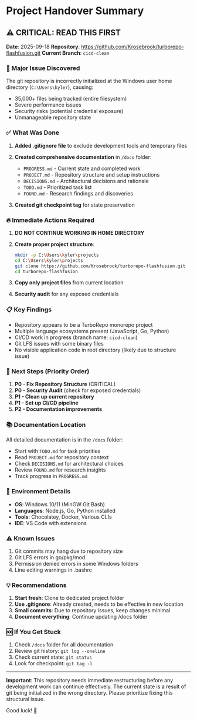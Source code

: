 # Project Handover Summary

## ⚠️ CRITICAL: READ THIS FIRST

**Date**: 2025-09-18
**Repository**: https://github.com/Krosebrook/turborepo-flashfusion.git
**Current Branch**: `cicd-clean`

### 🚨 Major Issue Discovered

The git repository is incorrectly initialized at the Windows user home directory (`C:\Users\kyler`), causing:
- 35,000+ files being tracked (entire filesystem)
- Severe performance issues
- Security risks (potential credential exposure)
- Unmanageable repository state

### ✅ What Was Done

1. **Added .gitignore file** to exclude development tools and temporary files
2. **Created comprehensive documentation** in `/docs` folder:
   - `PROGRESS.md` - Current state and completed work
   - `PROJECT.md` - Repository structure and setup instructions
   - `DECISIONS.md` - Architectural decisions and rationale
   - `TODO.md` - Prioritized task list
   - `FOUND.md` - Research findings and discoveries

3. **Created git checkpoint tag** for state preservation

### 🔥 Immediate Actions Required

1. **DO NOT CONTINUE WORKING IN HOME DIRECTORY**
2. **Create proper project structure**:
   ```bash
   mkdir -p C:\Users\kyler\projects
   cd C:\Users\kyler\projects
   git clone https://github.com/Krosebrook/turborepo-flashfusion.git
   cd turborepo-flashfusion
   ```

3. **Copy only project files** from current location
4. **Security audit** for any exposed credentials

### 📋 Key Findings

- Repository appears to be a TurboRepo monorepo project
- Multiple language ecosystems present (JavaScript, Go, Python)
- CI/CD work in progress (branch name: `cicd-clean`)
- Git LFS issues with some binary files
- No visible application code in root directory (likely due to structure issue)

### 🎯 Next Steps (Priority Order)

1. **P0 - Fix Repository Structure** (CRITICAL)
2. **P0 - Security Audit** (check for exposed credentials)
3. **P1 - Clean up current repository**
4. **P1 - Set up CI/CD pipeline**
5. **P2 - Documentation improvements**

### 📚 Documentation Location

All detailed documentation is in the `/docs` folder:
- Start with `TODO.md` for task priorities
- Read `PROJECT.md` for repository context
- Check `DECISIONS.md` for architectural choices
- Review `FOUND.md` for research insights
- Track progress in `PROGRESS.md`

### 🔧 Environment Details

- **OS**: Windows 10/11 (MinGW Git Bash)
- **Languages**: Node.js, Go, Python installed
- **Tools**: Chocolatey, Docker, Various CLIs
- **IDE**: VS Code with extensions

### ⚠️ Known Issues

1. Git commits may hang due to repository size
2. Git LFS errors in go/pkg/mod
3. Permission denied errors in some Windows folders
4. Line editing warnings in .bashrc

### 💡 Recommendations

1. **Start fresh**: Clone to dedicated project folder
2. **Use .gitignore**: Already created, needs to be effective in new location
3. **Small commits**: Due to repository issues, keep changes minimal
4. **Document everything**: Continue updating /docs folder

### 🆘 If You Get Stuck

1. Check `/docs` folder for all documentation
2. Review git history: `git log --oneline`
3. Check current state: `git status`
4. Look for checkpoint: `git tag -l`

---

**Important**: This repository needs immediate restructuring before any development work can continue effectively. The current state is a result of git being initialized in the wrong directory. Please prioritize fixing this structural issue.

Good luck! 🚀